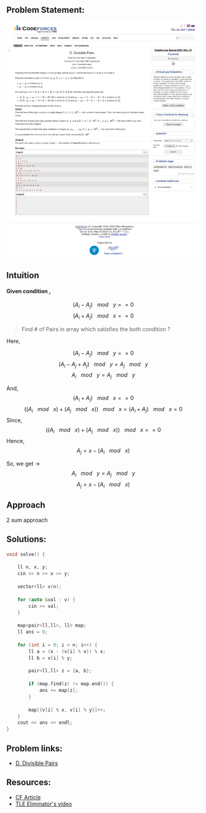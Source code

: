 ## Problem Statement:
![D. Divisible Pairs](/Modular%20Arithmetic/Assests/D.%20Divisible%20Pairs-%20codeforces.png "Problem Statement")

## Intuition
#### Given condition ,
$$ (A_i - A_j) ~~~mod~~~ y == 0 $$
$$ (A_i + A_j) ~~~mod~~~ x == 0 $$

>Find # of Pairs in array which satisfies the both condition ?

Here,

$$ (A_i - A_j) ~~~mod~~~ y == 0 $$
$$ (A_i - A_j + A_j) ~~~mod~~~ y = A_j ~~~mod~~~ y $$
$$ A_i ~~~mod~~~ y = A_j ~~~mod~~~ y $$

And, 
$$ (A_i + A_j) ~~~mod~~~ x == 0 $$
$$ ((A_i ~~~mod~~~ x) + (A_j ~~~mod~~~ x)) ~~~mod~~~ x = (A_i + A_j) ~~~mod~~~ x = 0 $$
Since,
$$ ((A_i ~~~mod~~~ x) + (A_j ~~~mod~~~ x)) ~~~mod~~~ x == 0 $$ 
Hence,
$$ A_j = x - (A_i ~~~mod~~~ x) $$

So, we get ->
$$ A_i ~~~mod~~~ y = A_j ~~~mod~~~ y $$
$$ A_j = x - (A_i ~~~mod~~~ x) $$

## Approach
2 sum approach


## Solutions: 
```c++
void solve() {

    ll n, x, y;
    cin >> n >> x >> y;

    vector<ll> v(n);

    for (auto &val : v) {
        cin >> val;
    }

    map<pair<ll,ll>, ll> map;
    ll ans = 0;

    for (int i = 0; i < n; i++) {
        ll a = (x - (v[i] % x)) % x;
        ll b = v[i] % y;

        pair<ll,ll> z = {a, b};

        if (map.find(z) != map.end()) {
            ans += map[z];
        } 

        map[{v[i] % x, v[i] % y}]++;
    }
    cout << ans << endl;
}
```


## Problem links:
- [D. Divisible Pairs](https://codeforces.com/contest/1931/problem/D)

## Resources:
- [CF Article](https://codeforces.com/blog/entry/72527)
- [TLE Eliminator's video](https://youtu.be/GcLpb6r2R5A?si=WBkkcChjU2zHqj5U&t=1978)

